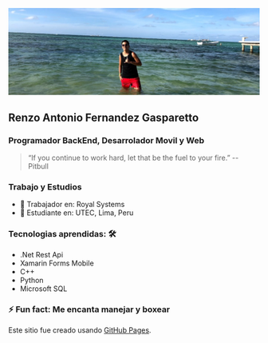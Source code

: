 ![Renzo Fernandez](https://raw.githubusercontent.com/renzofernandezutec/renzofernandezutec/main/IMG1.jpg)

## Renzo Antonio Fernandez Gasparetto
### Programador BackEnd, Desarrolador Movil y Web
> “If you continue to work hard, let that be the fuel to your fire.” -- Pitbull

### Trabajo y Estudios
- 🔭 Trabajador en: Royal Systems
- 🌱 Estudiante en: UTEC, Lima, Peru

### Tecnologias aprendidas: 🛠
- .Net Rest Api
- Xamarin Forms Mobile
- C++
- Python
- Microsoft SQL

### ⚡ Fun fact: Me encanta manejar y boxear
Este sitio fue creado usando [GitHub Pages](https://pages.github.com/).



<!--
**renzofernandezutec/renzofernandezutec** is a ✨ _special_ ✨ repository because its `README.md` (this file) appears on your GitHub profile.

Here are some ideas to get you started:

- 🔭 I’m currently working on ...
- 🌱 I’m currently learning ...
- 👯 I’m looking to collaborate on ...
- 🤔 I’m looking for help with ...
- 💬 Ask me about ...
- 📫 How to reach me: ...
- 😄 Pronouns: ...
- ⚡ Fun fact: ...
-->

